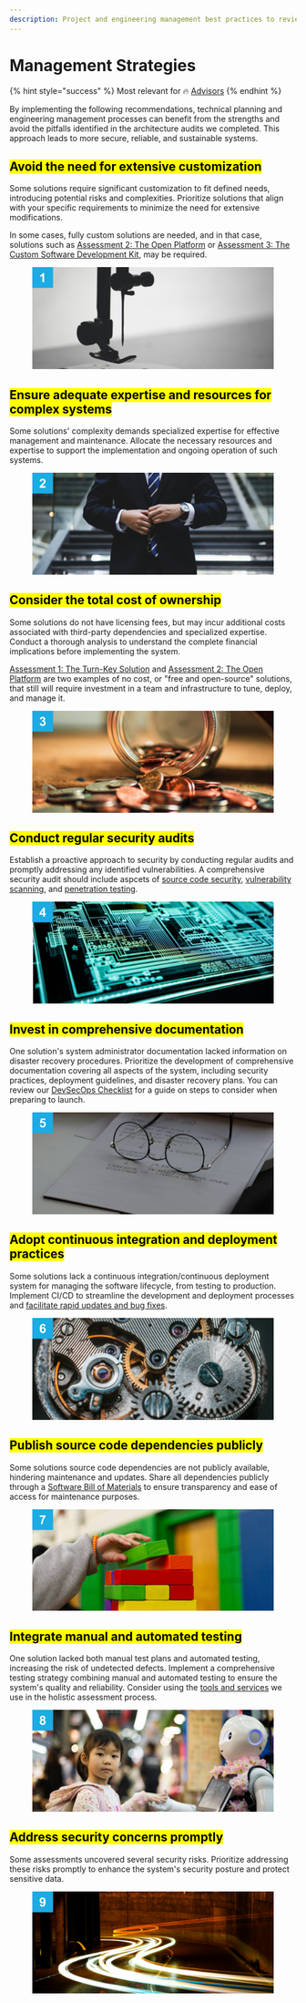 ```yaml
---
description: Project and engineering management best practices to review and consider
---
```


# Management Strategies

{% hint style="success" %}
Most relevant for 🔥 [Advisors](../get-started.md#advising)
{% endhint %}

By implementing the following recommendations, technical planning and engineering management processes can benefit from the strengths and avoid the pitfalls identified in the architecture audits we completed. This approach leads to more secure, reliable, and sustainable systems.

## <mark style="background-color:yellow;">**Avoid the need for extensive customization**</mark>

Some solutions require significant customization to fit defined needs, introducing potential risks and complexities. Prioritize solutions that align with your specific requirements to minimize the need for extensive modifications.

In some cases, fully custom solutions are needed, and in that case, solutions such as [Assessment 2: The Open Platform](../partners/partner-assessments/the-open-platform.md) or [Assessment 3: The Custom Software Development Kit](../partners/partner-assessments/the-custom-software-development-kit.md), may be required.

<figure><img src="../.gitbook/assets/1.png" alt=""><figcaption></figcaption></figure>



## <mark style="background-color:yellow;">**Ensure adequate expertise and resources for complex systems**</mark>

Some solutions' complexity demands specialized expertise for effective management and maintenance. Allocate the necessary resources and expertise to support the implementation and ongoing operation of such systems.

<figure><img src="../.gitbook/assets/2.png" alt=""><figcaption></figcaption></figure>



## <mark style="background-color:yellow;">**Consider the total cost of ownership**</mark>

Some solutions do not have licensing fees, but may incur additional costs associated with third-party dependencies and specialized expertise. Conduct a thorough analysis to understand the complete financial implications before implementing the system.

[Assessment 1: The Turn-Key Solution](../partners/partner-assessments/the-turn-key-solution.md) and [Assessment 2: The Open Platform](../partners/partner-assessments/the-open-platform.md) are two examples of no cost, or "free and open-source" solutions, that still will require investment in a team and infrastructure to tune, deploy, and manage it.

<figure><img src="../.gitbook/assets/3.png" alt=""><figcaption></figcaption></figure>



## <mark style="background-color:yellow;">**Conduct regular security audits**</mark>

Establish a proactive approach to security by conducting regular audits and promptly addressing any identified vulnerabilities. A comprehensive security audit should include aspcets of [source code security](../process/audit-components-steps-and-timeline/source-code-security.md), [vulnerability scanning](../process/audit-components-steps-and-timeline/vulnerability-scanning.md), and [penetration testing](../process/audit-components-steps-and-timeline/penetration-testing/).

<figure><img src="../.gitbook/assets/4.png" alt=""><figcaption></figcaption></figure>



## <mark style="background-color:yellow;">**Invest in comprehensive documentation**</mark>

One solution's system administrator documentation lacked information on disaster recovery procedures. Prioritize the development of comprehensive documentation covering all aspects of the system, including security practices, deployment guidelines, and disaster recovery plans. You can review our [DevSecOps Checklist](../process/audit-components-steps-and-timeline/development-and-secure-operations/) for a guide on steps to consider when preparing to launch.

<figure><img src="../.gitbook/assets/5.png" alt=""><figcaption></figcaption></figure>



## <mark style="background-color:yellow;">**Adopt continuous integration and deployment practices**</mark>

Some solutions lack a continuous integration/continuous deployment system for managing the software lifecycle, from testing to production. Implement CI/CD to streamline the development and deployment processes and [facilitate rapid updates and bug fixes](../partners/understanding-identity-and-privacy.md).

<figure><img src="../.gitbook/assets/6.png" alt=""><figcaption></figcaption></figure>



## <mark style="background-color:yellow;">**Publish source code dependencies publicly**</mark>

Some solutions source code dependencies are not publicly available, hindering maintenance and updates. Share all dependencies publicly through a [Software Bill of Materials](../process/software-bill-of-materials.md) to ensure transparency and ease of access for maintenance purposes.

<figure><img src="../.gitbook/assets/7.png" alt=""><figcaption></figcaption></figure>



## <mark style="background-color:yellow;">**Integrate manual and automated testing**</mark>

One solution lacked both manual test plans and automated testing, increasing the risk of undetected defects. Implement a comprehensive testing strategy combining manual and automated testing to ensure the system's quality and reliability. Consider using the [tools and services](../resource-links-and-tools/) we use in the holistic assessment process.

<figure><img src="../.gitbook/assets/8.png" alt=""><figcaption></figcaption></figure>



## <mark style="background-color:yellow;">**Address security concerns promptly**</mark>

Some assessments uncovered several security risks. Prioritize addressing these risks promptly to enhance the system's security posture and protect sensitive data.

<figure><img src="../.gitbook/assets/9.png" alt=""><figcaption></figcaption></figure>



